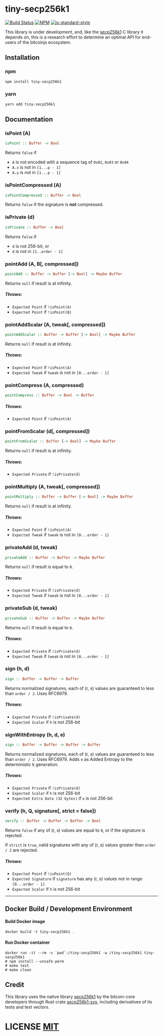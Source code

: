 # tiny-secp256k1

[![Build Status](https://travis-ci.org/bitcoinjs/tiny-secp256k1.png?branch=master)](https://travis-ci.org/bitcoinjs/tiny-secp256k1)
[![NPM](https://img.shields.io/npm/v/tiny-secp256k1.svg)](https://www.npmjs.org/package/tiny-secp256k1)
[![js-standard-style](https://cdn.rawgit.com/feross/standard/master/badge.svg)](https://github.com/feross/standard)

This library is under development, and, like the [secp256k1](https://github.com/bitcoin-core/secp256k1) C library it depends on, this is a research effort to determine an optimal API for end-users of the bitcoinjs ecosystem.

## Installation

### npm

```bash
npm install tiny-secp256k1
```

### yarn

```bash
yarn add tiny-secp256k1
```

## Documentation

### isPoint (A)

```haskell
isPoint :: Buffer -> Bool
```

Returns `false` if

- `A` is not encoded with a sequence tag of `0x02`, `0x03` or `0x04`
- `A.x` is not in `[1...p - 1]`
- `A.y` is not in `[1...p - 1]`

### isPointCompressed (A)

```haskell
isPointCompressed :: Buffer -> Bool
```

Returns `false` if the signature is **not** compressed.

### isPrivate (d)

```haskell
isPrivate :: Buffer -> Bool
```

Returns `false` if

- `d` is not 256-bit, or
- `d` is not in `[1..order - 1]`

### pointAdd (A, B[, compressed])

```haskell
pointAdd :: Buffer -> Buffer [-> Bool] -> Maybe Buffer
```

Returns `null` if result is at infinity.

##### Throws:

- `Expected Point` if `!isPoint(A)`
- `Expected Point` if `!isPoint(B)`

### pointAddScalar (A, tweak[, compressed])

```haskell
pointAddScalar :: Buffer -> Buffer [-> Bool] -> Maybe Buffer
```

Returns `null` if result is at infinity.

##### Throws:

- `Expected Point` if `!isPoint(A)`
- `Expected Tweak` if `tweak` is not in `[0...order - 1]`

### pointCompress (A, compressed)

```haskell
pointCompress :: Buffer -> Bool -> Buffer
```

##### Throws:

- `Expected Point` if `!isPoint(A)`

### pointFromScalar (d[, compressed])

```haskell
pointFromScalar :: Buffer [-> Bool] -> Maybe Buffer
```

Returns `null` if result is at infinity.

##### Throws:

- `Expected Private` if `!isPrivate(d)`

### pointMultiply (A, tweak[, compressed])

```haskell
pointMultiply :: Buffer -> Buffer [-> Bool] -> Maybe Buffer
```

Returns `null` if result is at infinity.

##### Throws:

- `Expected Point` if `!isPoint(A)`
- `Expected Tweak` if `tweak` is not in `[0...order - 1]`

### privateAdd (d, tweak)

```haskell
privateAdd :: Buffer -> Buffer -> Maybe Buffer
```

Returns `null` if result is equal to `0`.

##### Throws:

- `Expected Private` if `!isPrivate(d)`
- `Expected Tweak` if `tweak` is not in `[0...order - 1]`

### privateSub (d, tweak)

```haskell
privateSub :: Buffer -> Buffer -> Maybe Buffer
```

Returns `null` if result is equal to `0`.

##### Throws:

- `Expected Private` if `!isPrivate(d)`
- `Expected Tweak` if `tweak` is not in `[0...order - 1]`

### sign (h, d)

```haskell
sign :: Buffer -> Buffer -> Buffer
```

Returns normalized signatures, each of (r, s) values are guaranteed to less than `order / 2`.
Uses RFC6979.

##### Throws:

- `Expected Private` if `!isPrivate(d)`
- `Expected Scalar` if `h` is not 256-bit

### signWithEntropy (h, d, e)

```haskell
sign :: Buffer -> Buffer -> Buffer -> Buffer
```

Returns normalized signatures, each of (r, s) values are guaranteed to less than `order / 2`.
Uses RFC6979.
Adds `e` as Added Entropy to the deterministic k generation.

##### Throws:

- `Expected Private` if `!isPrivate(d)`
- `Expected Scalar` if `h` is not 256-bit
- `Expected Extra Data (32 bytes)` if `e` is not 256-bit

### verify (h, Q, signature[, strict = false])

```haskell
verify :: Buffer -> Buffer -> Buffer -> Bool
```

Returns `false` if any of (r, s) values are equal to `0`, or if the signature is rejected.

If `strict` is `true`, valid signatures with any of (r, s) values greater than `order / 2` are rejected.

##### Throws:

- `Expected Point` if `!isPoint(Q)`
- `Expected Signature` if `signature` has any (r, s) values not in range `[0...order - 1]`
- `Expected Scalar` if `h` is not 256-bit

---

## Docker Build / Development Environment

#### Build Docker image

```
docker build -t tiny-secp256k1 .
```

#### Run Docker container

```
docker run -it --rm -v `pwd`:/tiny-secp256k1 -w /tiny-secp256k1 tiny-secp256k1
# npm install --unsafe-perm
# make test
# make clean
```

## Credit

This library uses the native library [secp256k1](https://github.com/bitcoin-core/secp256k1) by the bitcoin-core developers through Rust crate [secp256k1-sys](https://crates.io/crates/secp256k1-sys), including derivatives of its tests and test vectors.

# LICENSE [MIT](LICENSE)
